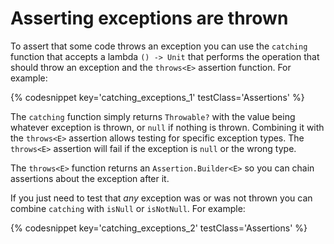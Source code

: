 ---
---

# Asserting exceptions are thrown

To assert that some code throws an exception you can use the `catching` function that accepts a lambda `() -> Unit` that performs the operation that should throw an exception and the `throws<E>` assertion function.
For example:

{% codesnippet key='catching_exceptions_1' testClass='Assertions' %}

The `catching` function simply returns `Throwable?` with the value being whatever exception is thrown, or `null` if nothing is thrown.
Combining it with the `throws<E>` assertion allows testing for specific exception types.
The `throws<E>` assertion will fail if the exception is `null` or the wrong type.

The `throws<E>` function returns an `Assertion.Builder<E>` so you can chain assertions about the exception after it.

If you just need to test that _any_ exception was or was not thrown you can combine `catching` with `isNull` or `isNotNull`.
For example:

{% codesnippet key='catching_exceptions_2' testClass='Assertions' %}

